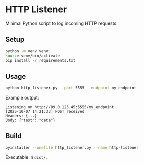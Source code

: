 # HTTP Listener

Minimal Python script to log incoming HTTP requests.

## Setup
```bash
python -m venv venv
source venv/bin/activate
pip install -r requirements.txt
```

## Usage

```bash
python http_listener.py --port 5555 --endpoint my_endpoint
```

Example output:

```
Listening on http://89.0.123.45:5555/my_endpoint
[2025-10-07 14:21:33] POST received
Headers: {...}
Body: {"test": "data"}
```

## Build

```bash
pyinstaller --onefile http_listener.py --name http-listener
```

Executable in `dist/`.

